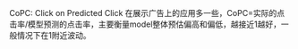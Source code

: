 

CoPC: Click on Predicted Click
在展示广告上的应用多一些，CoPC=实际的点击率/模型预测的点击率，主要衡量model整体预估偏高和偏低，越接近1越好，一般情况下在1附近波动。
